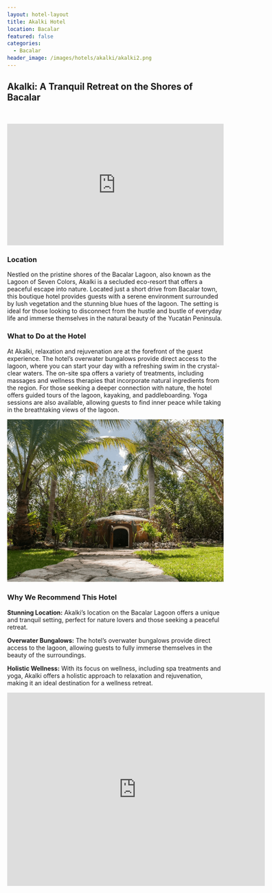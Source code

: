 ```yaml
---
layout: hotel-layout
title: Akalki Hotel
location: Bacalar
featured: false
categories:
  - Bacalar
header_image: /images/hotels/akalki/akalki2.png
---
```

## Akalki: A Tranquil Retreat on the Shores of Bacalar

&nbsp;

<style>.embed-container { position: relative; padding-bottom: 56.25%; height: 0; overflow: hidden; max-width: 100%; } .embed-container iframe, .embed-container object, .embed-container embed { position: absolute; top: 0; left: 0; width: 100%; height: 100%; }</style>

<div class="embed-container"><iframe src="https://www.youtube.com/embed/KqUQtWN5Tlk" frameborder="0" allowfullscreen=""></iframe></div>

### Location

Nestled on the pristine shores of the Bacalar Lagoon, also known as the Lagoon of Seven Colors, Akalki is a secluded eco-resort that offers a peaceful escape into nature. Located just a short drive from Bacalar town, this boutique hotel provides guests with a serene environment surrounded by lush vegetation and the stunning blue hues of the lagoon. The setting is ideal for those looking to disconnect from the hustle and bustle of everyday life and immerse themselves in the natural beauty of the Yucatán Peninsula.

### What to Do at the Hotel

At Akalki, relaxation and rejuvenation are at the forefront of the guest experience. The hotel’s overwater bungalows provide direct access to the lagoon, where you can start your day with a refreshing swim in the crystal-clear waters. The on-site spa offers a variety of treatments, including massages and wellness therapies that incorporate natural ingredients from the region. For those seeking a deeper connection with nature, the hotel offers guided tours of the lagoon, kayaking, and paddleboarding. Yoga sessions are also available, allowing guests to find inner peace while taking in the breathtaking views of the lagoon.

![](/images/hotels/akalki/akalki5.png)

### Why We Recommend This Hotel

**Stunning Location:** Akalki’s location on the Bacalar Lagoon offers a unique and tranquil setting, perfect for nature lovers and those seeking a peaceful retreat.&nbsp;

**Overwater Bungalows:** The hotel’s overwater bungalows provide direct access to the lagoon, allowing guests to fully immerse themselves in the beauty of the surroundings.&nbsp;

**Holistic Wellness:** With its focus on wellness, including spa treatments and yoga, Akalki offers a holistic approach to relaxation and rejuvenation, making it an ideal destination for a wellness retreat.


<div class='map-container center'>

<iframe src="https://www.google.com/maps/embed?pb=!1m18!1m12!1m3!1d3780.8877961505914!2d-88.41885658880048!3d18.624115865929326!2m3!1f0!2f0!3f0!3m2!1i1024!2i768!4f13.1!3m3!1m2!1s0x8f5bb84cf157e83d%3A0x1678225f38633248!2sCentro%20Hol%C3%ADstico%20Akalki!5e0!3m2!1ses!2smx!4v1723602922473!5m2!1ses!2smx" width="600" height="450" style="border:0;" allowfullscreen="" loading="lazy" referrerpolicy="no-referrer-when-downgrade"></iframe>

</div>

&nbsp;


